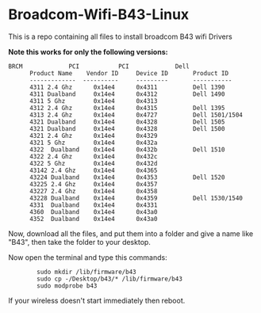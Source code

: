 # Broadcom-Wifi-B43-Linux
This is a repo containing all files to install broadcom B43 wifi Drivers

<b>Note this works for only the following versions:</b>

    BRCM             PCI           PCI             Dell
          Product Name    Vendor ID     Device ID       Product ID
          -------------  ----------     ---------       -----------
          4311 2.4 Ghz      0x14e4      0x4311          Dell 1390
          4311 Dualband     0x14e4      0x4312          Dell 1490
          4311 5 Ghz        0x14e4      0x4313          
          4312 2.4 Ghz      0x14e4      0x4315          Dell 1395
          4313 2.4 Ghz      0x14e4      0x4727          Dell 1501/1504
          4321 Dualband     0x14e4      0x4328          Dell 1505
          4321 Dualband     0x14e4      0x4328          Dell 1500
          4321 2.4 Ghz      0x14e4      0x4329          
          4321 5 Ghz        0x14e4      0x432a          
          4322  Dualband    0x14e4      0x432b          Dell 1510
          4322 2.4 Ghz      0x14e4      0x432c          
          4322 5 Ghz        0x14e4      0x432d          
          43142 2.4 Ghz     0x14e4      0x4365
          43224 Dualband    0x14e4      0x4353          Dell 1520
          43225 2.4 Ghz     0x14e4      0x4357          
          43227 2.4 Ghz     0x14e4      0x4358
          43228 Dualband    0x14e4      0x4359          Dell 1530/1540
          4331  Dualband    0x14e4      0x4331
          4360  Dualband    0x14e4      0x43a0
          4352  Dualband    0x14e4      0x43a0
          
Now, download all the files, and put them into a folder and give a name like "B43", then take the folder to your desktop.
   
Now open the terminal and type this commands:

            sudo mkdir /lib/firmware/b43
            sudo cp -/Desktop/b43/* /lib/firmware/b43
            sudo modprobe b43
            
If your wireless doesn't start immediately then reboot.

